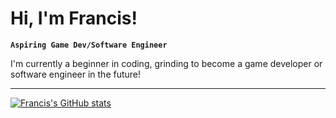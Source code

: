 # Hi, I'm Francis!

**`Aspiring Game Dev/Software Engineer`**

I'm currently a beginner in coding, grinding to become a game developer or software engineer in the future!

---

[![Francis's GitHub stats](https://github-readme-stats.vercel.app/api?username=Prans-dev&show_icons=true&theme=radical)
](https://github.com/anuraghazra/github-readme-stats)
